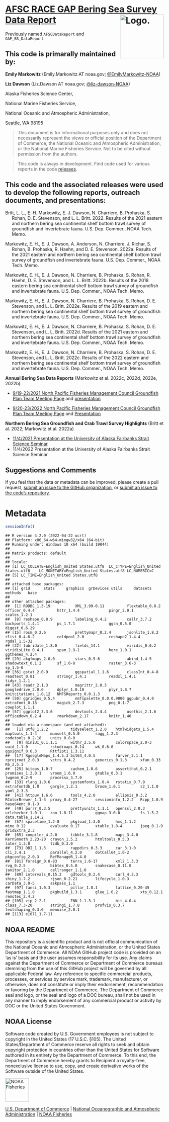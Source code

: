 <!-- README.md is generated from README.Rmd. Please edit that file -->

# [AFSC RACE GAP Bering Sea Survey Data Report](%60r%20link_repo%60) <img src="https://avatars.githubusercontent.com/u/91760178?s=96&amp;v=4" alt="Logo." align="right" width="139" height="139"/>

Previously named `AFSCDataReport` and `GAP_BS_DataReport`

## This code is primarally maintained by:

**Emily Markowitz** (Emily.Markowitz AT noaa.gov;
[@EmilyMarkowitz-NOAA](https://github.com/EmilyMarkowitz-NOAA))

**Liz Dawson** (Liz.Dawson AT noaa.gov;
[@liz-dawson-NOAA](https://github.com/liz-dawson-NOAA))

Alaska Fisheries Science Center,

National Marine Fisheries Service,

National Oceanic and Atmospheric Administration,

Seattle, WA 98195

> This document is for informational purposes only and does not
> necessarily represent the views or official position of the Department
> of Commerce, the National Oceanic and Atmospheric Administration, or
> the National Marine Fisheries Service. Not to be cited without
> permission from the authors.

> This code is always in development. Find code used for various reports
> in the code
> [releases](https://github.com/EmilyMarkowitz-NOAA/gap_bs_data_report/releases).

## This code and the associated releases were used to develop the following reports, outreach documents, and presentations:

<div id="refs" class="references csl-bib-body hanging-indent">

<div id="ref-2021Community" class="csl-entry">

Britt, L. L., E. H. Markowitz, E. J. Dawson, N. Charriere, B. Prohaska,
S. Rohan, D. E. Stevenson, and L. L. Britt. 2022. Results of the 2021
eastern and northern bering sea continental shelf bottom trawl survey of
groundfish and invertebrate fauna. U.S. Dep. Commer., NOAA Tech. Memo.

</div>

<div id="ref-2022Community" class="csl-entry">

Markowitz, E. H., E. J. Dawson, A. Anderson, N. Charriere, J. Richar, S.
Rohan, B. Prohaska, R. Haehn, and D. E. Stevenson. 2022a. Results of the
2021 eastern and northern bering sea continental shelf bottom trawl
survey of groundfish and invertebrate fauna. U.S. Dep. Commer., NOAA
Tech. Memo.

</div>

<div id="ref-2018EBS2022" class="csl-entry">

Markowitz, E. H., E. J. Dawson, N. Charriere, B. Prohaska, S. Rohan, R.
Haehn, D. E. Stevenson, and L. L. Britt. 2022b. Results of the 2018
eastern bering sea continental shelf bottom trawl survey of groundfish
and invertebrate fauna. U.S. Dep. Commer., NOAA Tech. Memo.

</div>

<div id="ref-2019NEBS2022" class="csl-entry">

Markowitz, E. H., E. J. Dawson, N. Charriere, B. Prohaska, S. Rohan, D.
E. Stevenson, and L. L. Britt. 2022e. Results of the 2019 eastern and
northern bering sea continental shelf bottom trawl survey of groundfish
and invertebrate fauna. U.S. Dep. Commer., NOAA Tech. Memo.

</div>

<div id="ref-2021NEBS2022" class="csl-entry">

Markowitz, E. H., E. J. Dawson, N. Charriere, B. Prohaska, S. Rohan, D.
E. Stevenson, and L. L. Britt. 2022d. Results of the 2021 eastern and
northern bering sea continental shelf bottom trawl survey of groundfish
and invertebrate fauna. U.S. Dep. Commer., NOAA Tech. Memo.

</div>

<div id="ref-2022NEBS2022" class="csl-entry">

Markowitz, E. H., E. J. Dawson, N. Charriere, B. Prohaska, S. Rohan, D.
E. Stevenson, and L. L. Britt. 2022c. Results of the 2022 eastern and
northern bering sea continental shelf bottom trawl survey of groundfish
and invertebrate fauna. U.S. Dep. Commer., NOAA Tech. Memo.

</div>

</div>

**Annual Bering Sea Data Reports** (Markowitz et al. 2022c, 2022d,
2022e, 2022b)

-   [9/19-22/2021 North Pacific Fisheries Management Council Groundfish
    Plan Team Meeting
    Page](https://meetings.npfmc.org/Meeting/Details/2427) and
    [presentation](https://meetings.npfmc.org/CommentReview/DownloadFile?p=f48aa839-fdd1-4000-a556-2a3aa4521d8b.pdf&fileName=2021_EBSsurvey%20PRESENTATION.pdf)

-   [9/20-23/2022 North Pacific Fisheries Management Council Groundfish
    Plan Team Meeting
    Page](https://meetings.npfmc.org/Meeting/Details/2949) and
    [Presentation](https://meetings.npfmc.org/CommentReview/DownloadFile?p=02e397c4-a1cc-46eb-b2ae-1c3cc368e682.pdf&fileName=2022_EBSsurvey_planteam.pdf)

**Northern Bering Sea Groundfish and Crab Trawl Survey Highlights**
(Britt et al. 2022; Markowitz et al. 2022a)

-   [11/4/2021 Presentation at the University of Alaska Fairbanks Strait
    Science Seminar](https://youtu.be/putpYJtPRF8)
-   11/4/2022 Presentation at the University of Alaska Fairbanks Strait
    Science Seminar

## Suggestions and Comments

If you feel that the data or metadata can be improved, please create a
pull request, [submit an issue to the GitHub
organization](https://github.com/afsc-gap-products/data-requests/issues),
or [submit an issue to the code’s
repository](%60r%20paste0(link_repo,%20%22/issues%22)%60).

# Metadata

``` r
sessionInfo()
```

    ## R version 4.2.0 (2022-04-22 ucrt)
    ## Platform: x86_64-w64-mingw32/x64 (64-bit)
    ## Running under: Windows 10 x64 (build 19044)
    ## 
    ## Matrix products: default
    ## 
    ## locale:
    ## [1] LC_COLLATE=English_United States.utf8  LC_CTYPE=English_United States.utf8    LC_MONETARY=English_United States.utf8 LC_NUMERIC=C                          
    ## [5] LC_TIME=English_United States.utf8    
    ## 
    ## attached base packages:
    ## [1] grid      stats     graphics  grDevices utils     datasets  methods   base     
    ## 
    ## other attached packages:
    ##  [1] RODBC_1.3-19           XML_3.99-0.11          flextable_0.8.2        officer_0.4.4          httr_1.4.4             pingr_2.0.1            scales_1.2.1          
    ##  [8] reshape_0.8.9          labeling_0.4.2         callr_3.7.2            backports_1.4.1        ps_1.7.1               ggsn_0.5.0             digest_0.6.29         
    ## [15] rosm_0.2.6             prettymapr_0.2.4       jsonlite_1.8.2         rlist_0.4.6.2          coldpool_2.0           reshape2_1.4.4         rgdal_1.5-32          
    ## [22] lubridate_1.8.0        fields_14.1            viridis_0.6.2          viridisLite_0.4.1      spam_2.9-1             here_1.0.1             ggthemes_4.2.4        
    ## [29] akgfmaps_2.0.0         stars_0.5-6            abind_1.4-5            shadowtext_0.1.2       sf_1.0-8               raster_3.6-3           sp_1.5-0              
    ## [36] gstat_2.0-9            ggspatial_1.1.6        classInt_0.4-8         readtext_0.81          stringr_1.4.1          readxl_1.4.1           tidyr_1.2.1           
    ## [43] readr_2.1.3            magrittr_2.0.3         googledrive_2.0.0      dplyr_1.0.10           plyr_1.8.7             knitcitations_1.0.12   NMFSReports_0.0.1.3   
    ## [50] ggridges_0.5.4         nmfspalette_0.0.0.9000 ggpubr_0.4.0           extrafont_0.18         magick_2.7.3           png_0.1-7              cowplot_1.1.1         
    ## [57] ggplot2_3.3.6          devtools_2.4.4         usethis_2.1.6          officedown_0.2.4       rmarkdown_2.17         knitr_1.40            
    ## 
    ## loaded via a namespace (and not attached):
    ##   [1] utf8_1.2.2          tidyselect_1.2.0    htmlwidgets_1.5.4   maptools_1.1-4      munsell_0.5.0       ragg_1.2.3          codetools_0.2-18    units_0.8-0        
    ##   [9] miniUI_0.1.1.1      withr_2.5.0         colorspace_2.0-3    uuid_1.1-0          rstudioapi_0.14     wk_0.6.0            ggsignif_0.6.3      Rttf2pt1_1.3.11    
    ##  [17] RgoogleMaps_1.4.5.3 bit64_4.0.5         farver_2.1.1        rprojroot_2.0.3     vctrs_0.4.2         generics_0.1.3      xfun_0.33           R6_2.5.1           
    ##  [25] bitops_1.0-7        cachem_1.0.6        assertthat_0.2.1    promises_1.2.0.1    vroom_1.6.0         gtable_0.3.1        lwgeom_0.2-9        processx_3.7.0     
    ##  [33] rlang_1.0.6         systemfonts_1.0.4   rstatix_0.7.0       extrafontdb_1.0     gargle_1.2.1        broom_1.0.1         s2_1.1.0            yaml_2.3.5         
    ##  [41] httpuv_1.6.6        tools_4.2.0         ellipsis_0.3.2      RColorBrewer_1.1-3  proxy_0.4-27        sessioninfo_1.2.2   Rcpp_1.0.9          base64enc_0.1-3    
    ##  [49] purrr_0.3.5         prettyunits_1.1.1   openssl_2.0.3       urlchecker_1.0.1    zoo_1.8-11          ggmap_3.0.0         fs_1.5.2            data.table_1.14.2  
    ##  [57] spacetime_1.2-8     pkgload_1.3.0       hms_1.1.2           mime_0.12           evaluate_0.17       xtable_1.8-4        jpeg_0.1-9          gridExtra_2.3      
    ##  [65] compiler_4.2.0      tibble_3.1.8        maps_3.4.0          KernSmooth_2.23-20  crayon_1.5.2        htmltools_0.5.3     later_1.3.0         tzdb_0.3.0         
    ##  [73] DBI_1.1.3           rappdirs_0.3.3      car_3.1-0           cli_3.4.1           parallel_4.2.0      dotCall64_1.0-2     pkgconfig_2.0.3     RefManageR_1.4.0   
    ##  [81] foreign_0.8-83      terra_1.6-17        xml2_1.3.3          rvg_0.2.5           bibtex_0.5.0        snakecase_0.11.0    janitor_2.1.0       cellranger_1.1.0   
    ##  [89] intervals_0.15.2    gdtools_0.2.4       curl_4.3.3          shiny_1.7.2         rjson_0.2.21        lifecycle_1.0.3     carData_3.0-5       askpass_1.1        
    ##  [97] fansi_1.0.3         pillar_1.8.1        lattice_0.20-45     fastmap_1.1.0       pkgbuild_1.3.1      glue_1.6.2          xts_0.12.1          remotes_2.4.2      
    ## [105] zip_2.2.1           FNN_1.1.3.1         bit_4.0.4           class_7.3-20        stringi_1.7.8       profvis_0.3.7       textshaping_0.3.6   memoise_2.0.1      
    ## [113] e1071_1.7-11

## NOAA README

This repository is a scientific product and is not official
communication of the National Oceanic and Atmospheric Administration, or
the United States Department of Commerce. All NOAA GitHub project code
is provided on an ‘as is’ basis and the user assumes responsibility for
its use. Any claims against the Department of Commerce or Department of
Commerce bureaus stemming from the use of this GitHub project will be
governed by all applicable Federal law. Any reference to specific
commercial products, processes, or services by service mark, trademark,
manufacturer, or otherwise, does not constitute or imply their
endorsement, recommendation or favoring by the Department of Commerce.
The Department of Commerce seal and logo, or the seal and logo of a DOC
bureau, shall not be used in any manner to imply endorsement of any
commercial product or activity by DOC or the United States Government.

## NOAA License

Software code created by U.S. Government employees is not subject to
copyright in the United States (17 U.S.C. §105). The United
States/Department of Commerce reserve all rights to seek and obtain
copyright protection in countries other than the United States for
Software authored in its entirety by the Department of Commerce. To this
end, the Department of Commerce hereby grants to Recipient a
royalty-free, nonexclusive license to use, copy, and create derivative
works of the Software outside of the United States.

<img src="https://raw.githubusercontent.com/nmfs-general-modeling-tools/nmfspalette/main/man/figures/noaa-fisheries-rgb-2line-horizontal-small.png" alt="NOAA Fisheries" height="75"/>

[U.S. Department of Commerce](https://www.commerce.gov/) \| [National
Oceanographic and Atmospheric Administration](https://www.noaa.gov) \|
[NOAA Fisheries](https://www.fisheries.noaa.gov/)

